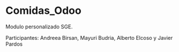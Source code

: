 # Comidas_Odoo
Modulo personalizado SGE.

Participantes: Andreea Birsan, Mayuri Budria, Alberto Elcoso y Javier Pardos
